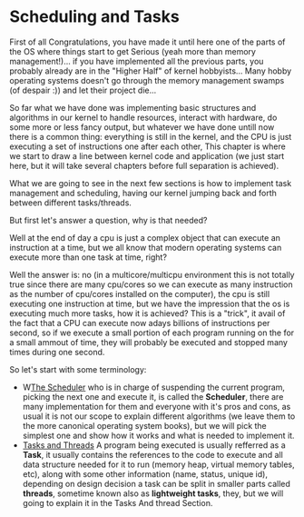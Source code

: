 # Scheduling and Tasks

First of all Congratulations, you have made it until here one of the parts of the OS where things start to get Serious (yeah more than memory management!)... if you have implemented all the previous parts, you probably already are in the "Higher Half" of kernel hobbyists... Many hobby operating systems doesn't go through the memory management swamps (of despair :)) and let their project die...

So far what we have done was implementing basic structures and algorithms in our kernel to handle resources, interact with hardware, do some more or less fancy output, but whatever we have done untill now there is a common thing: everything is still in the kernel, and the CPU is just executing a set of instructions one after each other, This chapter is where we start to draw a line between kernel code and application (we just start here, but it will take several chapters before full separation is achieved).

What we are going to see in the next few sections is how to implement task management and scheduling, having our kernel jumping back and forth between different tasks/threads. 

But first let's answer a question, why is that needed? 

Well at the end of day a cpu is just a complex object that can execute an instruction at a time, but we all know that modern operating systems can execute more than one task at time, right? 

Well the answer is: no (in a multicore/multicpu environment this is not totally true since there are many cpu/cores so we can execute as many instruction as the number of cpu/cores installed on the computer), the cpu is still executing one instruction at time, but we have the impression that the os is executing much more tasks, how it is achieved? This is a "trick", it avail of the fact that a CPU can execute now adays billions of instructions per second, so if we execute a small portion of each program running on the for a small ammout of time, they will probably be executed and stopped many times during one second. 

So let's start with some terminology:

* W[The Scheduler](Scheduler.md) who is in charge of suspending the current program, picking the next one and execute it, is called the **Scheduler**, there are many implementation for them and everyone with it's pros and cons, as usual it is not our scope to explain different algorithms (we leave them to the more canonical operating system books), but we will pick the simplest one and show how it works and what is needed to implement it. 
* [Tasks and Threads](TasksAndThreads.md) A program being executed is usually refferred as a **Task**, it usually contains the references to the code to execute and all data structure needed for it to run (memory heap, virtual memory tables, etc), along with some other information (name, status, unique id), depending on design decision a task can be split in smaller parts called **threads**, sometime known also as **lightweight tasks**, they, but we will going to explain it in the Tasks And thread Section.



